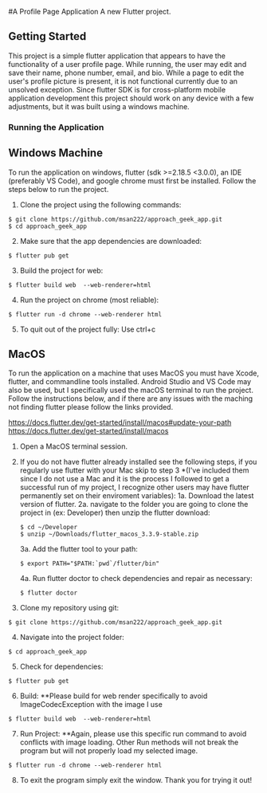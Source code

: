 #A Profile Page Application 
A new Flutter project.

## Getting Started

This project is a simple flutter application that appears to have the functionality of a user profile page. While running, the user may edit and save their name, phone number, email, and bio. While a page to edit the user's profile picture is present, it is not functional currently due to an unsolved exception. Since flutter SDK is for cross-platform mobile application development this project should work on any device with a few adjustments, but it was built using a windows machine.

### Running the Application

## Windows Machine

To run the application on windows, flutter (sdk >=2.18.5 <3.0.0), an IDE (preferably VS Code), and google chrome must first be installed. Follow the steps below to run the project. 

1. Clone the project using the following commands:

```
$ git clone https://github.com/msan222/approach_geek_app.git
$ cd approach_geek_app
```
2. Make sure that the app dependencies are downloaded:

```
$ flutter pub get
```
3. Build the project for web:

```
$ flutter build web  --web-renderer=html  
```
4. Run the project on chrome (most reliable):

```
$ flutter run -d chrome --web-renderer html
```
5. To quit out of the project fully: Use ctrl+c

## MacOS

To run the application on a machine that uses MacOS you must have Xcode, flutter, and commandline tools installed. Android Studio and VS Code may also be used, but I specifically used the macOS terminal to run the project. Follow the instructions below, and if there are any issues with the maching not finding flutter please follow the links provided. 

https://docs.flutter.dev/get-started/install/macos#update-your-path
https://docs.flutter.dev/get-started/install/macos

1. Open a MacOS terminal session. 

2. If you do not have flutter already installed see the following steps, if you regularly use flutter with your Mac skip to step 3 *(I've included them since I do not use a Mac and it is the process I followed to get a successful run of my project, I recognize other users may have flutter permanently set on their enviroment variables):
  1a. Download the latest version of flutter.
  2a. navigate to the folder you are going to clone the project in (ex: Developer) then unzip the flutter download:
    ```
    $ cd ~/Developer
    $ unzip ~/Downloads/flutter_macos_3.3.9-stable.zip
    ```
   3a. Add the flutter tool to your path:
   ```
   $ export PATH="$PATH:`pwd`/flutter/bin"
   ```
   4a. Run flutter doctor to check dependencies and repair as necessary:
   ```
   $ flutter doctor
   ```

3. Clone my repository using git:
```
$ git clone https://github.com/msan222/approach_geek_app.git
```

4. Navigate into the project folder:
```
$ cd approach_geek_app
```

5. Check for dependencies:
```
$ flutter pub get
```

6. Build: **Please build for web render specifically to avoid ImageCodecException with the image I use
```
$ flutter build web  --web-renderer=html
```

7. Run Project: **Again, please use this specific run command to avoid conflicts with image loading. Other Run methods will not break the program but will not properly load my selected image.
```
$ flutter run -d chrome --web-renderer html
```

8. To exit the program simply exit the window. Thank you for trying it out!

   


